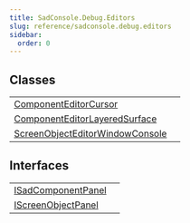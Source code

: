 ```yaml
---
title: SadConsole.Debug.Editors
slug: reference/sadconsole.debug.editors
sidebar:
  order: 0
---
```

## Classes

| | |
| --- | --- |
| [ComponentEditorCursor](../sadconsole.debug.editors.componenteditorcursor/) |  |
| [ComponentEditorLayeredSurface](../sadconsole.debug.editors.componenteditorlayeredsurface/) |  |
| [ScreenObjectEditorWindowConsole](../sadconsole.debug.editors.screenobjecteditorwindowconsole/) |  |
## Interfaces

| | |
| --- | --- |
| [ISadComponentPanel](../sadconsole.debug.editors.isadcomponentpanel/) |  |
| [IScreenObjectPanel](../sadconsole.debug.editors.iscreenobjectpanel/) |  |